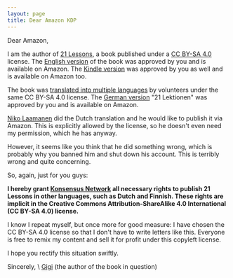 ```yaml
---
layout: page
title: Dear Amazon KDP
---
```



Dear Amazon,

I am the author of [21 Lessons](https://21lessons.com/), a book published under
a [CC BY-SA 4.0](https://creativecommons.org/licenses/by-sa/4.0/) license. The
[English version](https://www.amazon.com/dp/1697526349/) of the book was
approved by you and is available on Amazon. The [Kindle
version](https://www.amazon.com/dp/B083L93MJ7) was approved by you as well and
is available on Amazon too.

The book was [translated into multiple
languages](https://21lessons.com/translations) by volunteers under the same CC
BY-SA 4.0 license. The [German version](https://www.amazon.de/dp/B085KR54YT/)
"21 Lektionen" was approved by you and is available on Amazon.

[Niko Laamanen](https://twitter.com/OmniFinn) did the Dutch translation and he
would like to publish it via Amazon. This is explicitly allowed by the
license, so he doesn't even need my permission, which he has anyway.

However, it seems like you think that he did something wrong, which is probably
why you banned him and shut down his account. This is terribly wrong and quite
concerning.

So, again, just for you guys:

**I hereby grant [Konsensus
Network](https://konsensus.network/) all necessary rights to publish 21 Lessons
in other languages, such as Dutch and Finnish. These rights are implicit in the Creative
Commons Attribution-ShareAlike 4.0 International (CC BY-SA 4.0) license.**

I know I repeat myself, but once more for good measure: I have chosen the CC
BY-SA 4.0 license so that I don't have to write letters like this. Everyone is
free to remix my content and sell it for profit under this copyleft license.

I hope you rectify this situation swiftly.

Sincerely, \\
[Gigi](https://dergigi.com/contact) (the author of the book in question)
